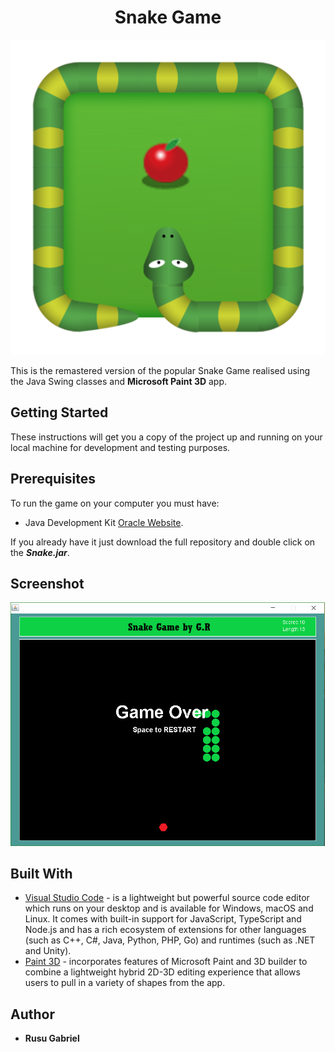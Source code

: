 <h1 align="center"> Snake Game </h1>

<p align="center">
  <img src="https://github.com/RusuGabriel/Snake-Game/blob/master/Resources/snake.png">
</p>

This is the remastered version of the popular Snake Game realised using the Java Swing classes and **Microsoft Paint 3D** app.

## Getting Started

These instructions will get you a copy of the project up and running on your local machine for development and testing purposes. 

## Prerequisites

To run the game on your computer you must have:

* Java Development Kit [Oracle Website](https://www.oracle.com/technetwork/java/javase/downloads/index.html).

If you already have it just download the full repository and double click on the ***Snake.jar***.

## Screenshot

![alt text](https://github.com/RusuGabriel/Snake-Game/blob/master/Resources/screenshot.png)

## Built With

* [Visual Studio Code](https://code.visualstudio.com/) - is a lightweight but powerful source code editor which runs on your desktop and is available for Windows, macOS and Linux. It comes with built-in support for JavaScript, TypeScript and Node.js and has a rich ecosystem of extensions for other languages (such as C++, C#, Java, Python, PHP, Go) and runtimes (such as .NET and Unity).
* [Paint 3D](https://www.microsoft.com/ro-ro/p/paint-3d/9nblggh5fv99) - incorporates features of Microsoft Paint and 3D builder to combine a lightweight hybrid 2D-3D editing experience that allows users to pull in a variety of shapes from the app.

## Author

* **Rusu Gabriel**

